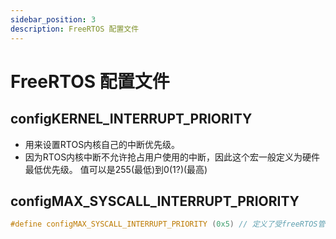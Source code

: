 ```yaml
---
sidebar_position: 3
description: FreeRTOS 配置文件
---
```


# FreeRTOS 配置文件

## configKERNEL_INTERRUPT_PRIORITY

- 用来设置RTOS内核自己的中断优先级。
- 因为RTOS内核中断不允许抢占用户使用的中断，因此这个宏一般定义为硬件最低优先级。 值可以是255(最低)到0(1?)(最高)


## configMAX_SYSCALL_INTERRUPT_PRIORITY

```c
#define configMAX_SYSCALL_INTERRUPT_PRIORITY (0x5) // 定义了受freeRTOS管理的最高优先级中断
```